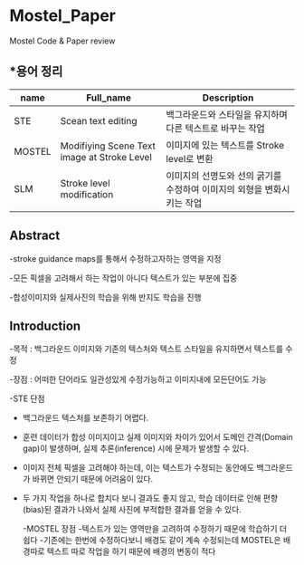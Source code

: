 # Mostel_Paper
Mostel Code & Paper review


*용어 정리
---
| name   | Full_name   | Description   |
|-------|-------|-------|
| STE | Scean text editing | 백그라운드와 스타일을 유지하며 다른 텍스트로 바꾸는 작업 |
| MOSTEL | Modifiying Scene Text image at Stroke Level | 이미지에 있는 텍스트를 Stroke level로 변환 |
| SLM | Stroke level modification |  이미지의 선명도와 선의 굵기를 수정하여 이미지의 외형을 변화시키는 작업|


Abstract
---
  -stroke guidance maps를 통해서 수정하고자하는 영역을 지정
  
  -모든 픽셀을 고려해서 하는 작업이 아니다 텍스트가 있는 부분에 집중
  
  -합성이미지와 실제사진의 학습을 위해 반지도 학습을 진행
  

Introduction
---
  -목적 : 백그라운드 이미지와 기존의 텍스처와 텍스트 스타일을 유지하면서 텍스트를 수정
  
  -장점 : 어떠한 단어라도 일관성있게 수정가능하고 이미지내에 모든단어도 가능
  
  -STE 단점
  
- 백그라운드 텍스처를 보존하기 어렵다.
- 훈련 데이터가 합성 이미지이고 실제 이미지와 차이가 있어서 도메인 간격(Domain gap)이 발생하며, 실제 추론(inference) 시에 문제가 발생할 수 있다.
- 이미지 전체 픽셀을 고려해야 하는데, 이는 텍스트가 수정되는 동안에도 백그라운드가 바뀌면 안되기 때문에 어려움이 있다.
- 두 가지 작업을 하나로 합치다 보니 결과도 좋지 않고, 학습 데이터로 인해 편향(bias)된 결과가 나와서 실제 사진에 부적합한 결과를 얻을 수 있다.

  -MOSTEL 장점
-텍스트가 있는 영역만을 고려하여 수정하기 때문에 학습하기 더 쉽다
-기존에는 한번에 수정하다보니 배경도 같이 계속 수정되는데 MOSTEL은 배경따로 텍스트 따로 작업을 하기 때문에 배경의 변동이 적다
  
